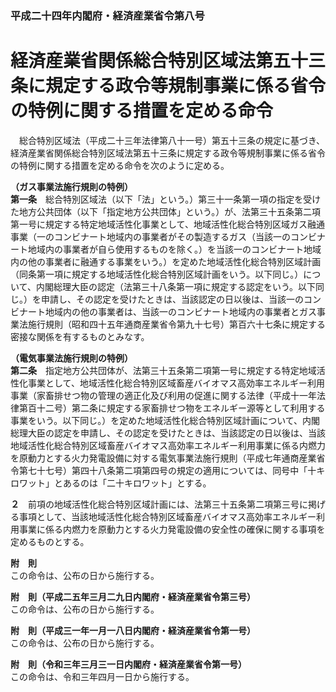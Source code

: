 ### 平成二十四年内閣府・経済産業省令第八号  
# 経済産業省関係総合特別区域法第五十三条に規定する政令等規制事業に係る省令の特例に関する措置を定める命令  
　総合特別区域法（平成二十三年法律第八十一号）第五十三条の規定に基づき、経済産業省関係総合特別区域法第五十三条に規定する政令等規制事業に係る省令の特例に関する措置を定める命令を次のように定める。  
  
**（ガス事業法施行規則の特例）**  
**第一条**　総合特別区域法（以下「法」という。）第三十一条第一項の指定を受けた地方公共団体（以下「指定地方公共団体」という。）が、法第三十五条第二項第一号に規定する特定地域活性化事業として、地域活性化総合特別区域ガス融通事業（一のコンビナート地域内の事業者がその製造するガス（当該一のコンビナート地域内の事業者が自ら使用するものを除く。）を当該一のコンビナート地域内の他の事業者に融通する事業をいう。）を定めた地域活性化総合特別区域計画（同条第一項に規定する地域活性化総合特別区域計画をいう。以下同じ。）について、内閣総理大臣の認定（法第三十八条第一項に規定する認定をいう。以下同じ。）を申請し、その認定を受けたときは、当該認定の日以後は、当該一のコンビナート地域内の他の事業者は、当該一のコンビナート地域内の事業者とガス事業法施行規則（昭和四十五年通商産業省令第九十七号）第百六十七条に規定する密接な関係を有するものとみなす。  
  
**（電気事業法施行規則の特例）**  
**第二条**　指定地方公共団体が、法第三十五条第二項第一号に規定する特定地域活性化事業として、地域活性化総合特別区域畜産バイオマス高効率エネルギー利用事業（家畜排せつ物の管理の適正化及び利用の促進に関する法律（平成十一年法律第百十二号）第二条に規定する家畜排せつ物をエネルギー源等として利用する事業をいう。以下同じ。）を定めた地域活性化総合特別区域計画について、内閣総理大臣の認定を申請し、その認定を受けたときは、当該認定の日以後は、当該地域活性化総合特別区域畜産バイオマス高効率エネルギー利用事業に係る内燃力を原動力とする火力発電設備に対する電気事業法施行規則（平成七年通商産業省令第七十七号）第四十八条第二項第四号の規定の適用については、同号中「十キロワット」とあるのは「二十キロワット」とする。  
  
**２**　前項の地域活性化総合特別区域計画には、法第三十五条第二項第三号に掲げる事項として、当該地域活性化総合特別区域畜産バイオマス高効率エネルギー利用事業に係る内燃力を原動力とする火力発電設備の安全性の確保に関する事項を定めるものとする。  
  
**附　則**  
この命令は、公布の日から施行する。  
  
**附　則（平成二五年三月二九日内閣府・経済産業省令第三号）**  
この命令は、公布の日から施行する。  
  
**附　則（平成三一年一月一八日内閣府・経済産業省令第一号）**  
この命令は、公布の日から施行する。  
  
**附　則（令和三年三月三一日内閣府・経済産業省令第一号）**  
この命令は、令和三年四月一日から施行する。  
  
